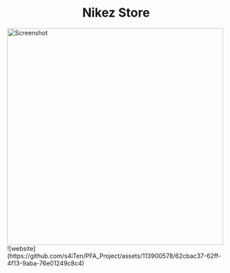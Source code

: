 <h1 align="center">Nikez Store</h1>
<img src="/src/assets/website.png" alt="Screenshot" width="500">
![website](https://github.com/s4iTen/PFA_Project/assets/113900578/62cbac37-62ff-4f13-9aba-76e01249c8c4)
